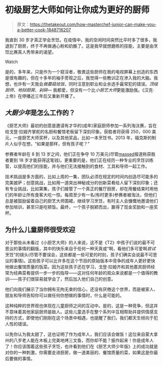 # 初级厨艺大师如何让你成为更好的厨师

> 原文：<https://thetakeout.com/how-masterchef-junior-can-make-you-a-better-cook-1848716207>

我直到 30 岁才真正学会烹饪。在疫情中，我的空闲时间突然比平时多了很多，我退到了厨房，终于不再做通心粉和奶酪了。这是我早就想磨练的技能，主要是由烹饪比赛真人秀带来的渴望。

Watch

是的，多年来，只是作为一个窥淫者，敬畏这些厨师在我的电视屏幕上创造的东西是很有趣的，但在十多年的袖手旁观之后，我觉得一些教训正在渗入我的大脑。我想，也许有一天我会*做蘑菇烩饭*，同时注意到职业和业余选手最常犯的错误。*顶级厨师*、*地狱厨房*、*剁碎—* 我都爱，但没有一个比*小厨艺大师*更能激励我。《汉克·上帝》在停播近三年后又重新开播了。

## ***大厨少年*是怎么工作的？**

《厨艺大师》最初的创意是邀请有才华的(成年)家庭厨师参加一系列淘汰赛，旨在给戈登·拉姆齐掌舵的名厨和餐馆老板留下深刻印象。获胜者将获得 250，000 美元，一座厨艺大师奖杯，以及其他奖品，比如一本烹饪书。2013 年，福克斯的制片人似乎在想，“如果是那样，但有孩子呢？”

参赛者年龄在 8 到 13 岁之间，他们正在争夺 10 万美元(尽管[massed](https://www.mashed.com/186359/the-untold-truth-of-masterchef-junior/)报道称获胜者要到 18 岁才能获得这笔钱)。更重要的是，他们正在经历一种专业的烹饪训练营，以提高他们的技能，并与他们无法接触到的食材、工具和导师一起工作。

技术挑战是多方面的，比如上周的一集，团队必须在规定的时间内创造尽可能多的完美披萨；创意挑战，比如用一道突出神秘成分的创新菜肴给人留下深刻印象；还有专业挑战，比如第集，孩子们接管了一个真正的餐厅厨房，却在用餐结束时用他们的年龄让所有食客大吃一惊。每周至少有一名(有时更多)参赛者被淘汰，但他们总是被鼓励留着自己的厨艺大师围裙，继续学习烹饪，有时主人会慷慨地邀请他们参加培训，甚至只是吃顿饭。最终，一个孩子脱颖而出，赢得了现金奖励和一座奖杯。

## **为什么儿童厨师很受欢迎**

对于那些从未看过《小厨艺大师》的人来说，这不是《T2》中孩子们说的最不可思议的事情的翻版，其中的快乐来自于任何一种天真或“啊，看他们多可爱啊*尝试*烹饪”的镜头(尽管不要误会，这些都是一些可爱的时刻，孩子们确实会说最不可思议的事情)。这些孩子可以比许多在这个节目的原始版本中竞争的成年人更好更快地做出餐馆质量的饭菜。因为这些孩子还在学习，戈登·拉姆齐和其他嘉宾厨师经常为经典菜肴提供一步一步的指导——这对任何年龄的观众来说都是一个值得的教训——孩子们很容易就学会了，然后加入他们自己的创意。

他们向我们展示了当你拥有无拘无束的信心，还没有厌倦这个世界，而是被家人、朋友和导师告知你可以做任何你想做的事情时，什么是可能的。

这种纯粹的世界观也体现在儿童厨师之间的互动中。是的，这是一种竞争，但这并不意味着其他家庭厨师是敌人。这些儿童选手在整个系列中互相帮助并提供情感支持的方式，即使他们刚刚在这个场景中相遇，也提醒了我们，我们都天生倾向于犯人性的错误。

以免你认为我太甜了，这也证明了作为成年人，我们应该会做饭！这位来自蒙大拿州的八岁老人能在木板上完美地烤三文鱼，而你却不能？振作起来！你是成年人了！你应该围着这些孩子烹饪，也许看到他们在《厨艺大师少年版》上的成功就是对你的一种刺激，你需要走进厨房，做一道美丽的、餐馆质量的菜，如果这是你最后要做的事情。